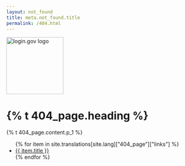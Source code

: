 ```yaml
---
layout: not_found
title: meta.not_found.title
permalink: /404.html
---
```


<div class="site-wrapper-inner">
  <div class="cover-container">
    <div class="masthead clearfix">
      <div class="inner">
        <a href="{{ '/' | prepend: site.baseurl }}"><img src="{{ site.baseurl }}/assets/img/logo-white.svg" width="150" alt="login.gov logo" class='masthead-brand'/></a>
      </div>
    </div>
    <div class="inner cover">
      <h1 class="sans-serif">
        {% t 404_page.heading %}
      </h1>
      <p class="sans-serif">
        {% t 404_page.content.p_1 %}
      </p>
    </div>
    <ul>
      {% for item in site.translations[site.lang]["404_page"]["links"] %}
      <li class="help-link">
        <a href="{{ item.url | prepend: site.baseurl }}">{{ item.title }}</a>
      </li>
      {% endfor %}
    </ul>
  </div>
</div>
